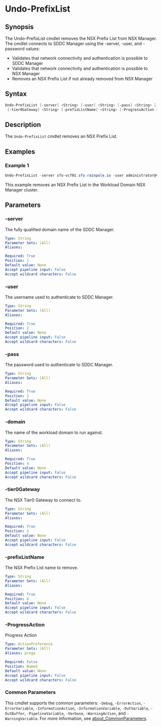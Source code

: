 # Undo-PrefixList

## Synopsis

The Undo-PrefixList cmdlet removes the NSX Prefix List from NSX Manager.
The cmdlet connects to SDDC Manager
using the -server, -user, and -password values:

- Validates that network connectivity and authentication is possible to SDDC Manager
- Validates that network connectivity and authentication is possible to NSX Manager
- Removes an NSX Prefix List if not already removed from NSX Manager

## Syntax

```powershell
Undo-PrefixList [-server] <String> [-user] <String> [-pass] <String> [-domain] <String>
 [-tier0Gateway] <String> [-prefixListName] <String> [-ProgressAction <ActionPreference>] [<CommonParameters>]
```

## Description

The `Undo-PrefixList` cmdlet removes an NSX Prefix List.

## Examples

### Example 1

```powershell
Undo-PrefixList -server sfo-vcf01.sfo.rainpole.io -user administrator@vsphere.local -pass VMw@re1! -domain sfo-w01 -tier0Gateway sfo-w01-ec01-t0-gw01 -prefixListName sfo-w01-ec01-t0-gw01-mgmt-prefixlist
```

This example removes an NSX Prefix List in the Workload Domain NSX Manager cluster.

## Parameters

### -server

The fully qualified domain name of the SDDC Manager.

```yaml
Type: String
Parameter Sets: (All)
Aliases:

Required: True
Position: 1
Default value: None
Accept pipeline input: False
Accept wildcard characters: False
```

### -user

The username used to authenticate to SDDC Manager.

```yaml
Type: String
Parameter Sets: (All)
Aliases:

Required: True
Position: 2
Default value: None
Accept pipeline input: False
Accept wildcard characters: False
```

### -pass

The password used to authenticate to SDDC Manager.

```yaml
Type: String
Parameter Sets: (All)
Aliases:

Required: True
Position: 3
Default value: None
Accept pipeline input: False
Accept wildcard characters: False
```

### -domain

The name of the workload domain to run against.

```yaml
Type: String
Parameter Sets: (All)
Aliases:

Required: True
Position: 4
Default value: None
Accept pipeline input: False
Accept wildcard characters: False
```

### -tier0Gateway

The NSX Tier0 Gateway to connect to.

```yaml
Type: String
Parameter Sets: (All)
Aliases:

Required: True
Position: 5
Default value: None
Accept pipeline input: False
Accept wildcard characters: False
```

### -prefixListName

The NSX Prefix List name to remove.

```yaml
Type: String
Parameter Sets: (All)
Aliases:

Required: True
Position: 6
Default value: None
Accept pipeline input: False
Accept wildcard characters: False
```

### -ProgressAction

Progress Action

```yaml
Type: ActionPreference
Parameter Sets: (All)
Aliases: proga

Required: False
Position: Named
Default value: None
Accept pipeline input: False
Accept wildcard characters: False
```

### Common Parameters

This cmdlet supports the common parameters: `-Debug`, `-ErrorAction`, `-ErrorVariable`, `-InformationAction`, `-InformationVariable`, `-OutVariable`, `-OutBuffer`, `-PipelineVariable`, `-Verbose`, `-WarningAction`, and `-WarningVariable`. For more information, see [about_CommonParameters](http://go.microsoft.com/fwlink/?LinkID=113216).
